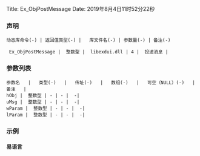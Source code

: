 Title: Ex_ObjPostMessage
Date: 2019年8月4日11时52分22秒

### 声明


```table
动态库命令(-) | 返回值类型(-) |   库文件名(-) | 参数量(-) | 备注(-)

 Ex_ObjPostMessage |  整数型 |  libexdui.dll | 4 |  投递消息 | 
```


### 参数列表

```table
参数名   |   类型(-)   |   传址(-)   |   数组(-)   |   可空（NULL）(-)   |   备注   |
hObj |  整数型 | - | - |  -| 
uMsg |  整数型 | - | - |  -| 
wParam |  整数型 | - | - |  -| 
lParam |  整数型 | - | - |  -| 
```




### 示例
#### 易语言
```c

```